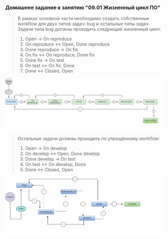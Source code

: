### Домашнее задание к занятию "09.01 Жизненный цикл ПО"

> В рамках основной части необходимо создать собственные  workflow для двух типов задач: bug и остальные типы задач. Задачи типа  bug должны проходить следующий жизненный цикл:
>
> 1. Open -> On reproduce
> 2. On reproduce <-> Open, Done reproduce
> 3. Done reproduce -> On fix
> 4. On fix <-> On reproduce, Done fix
> 5. Done fix -> On test
> 6. On test <-> On fix, Done
> 7. Done <-> Closed, Open

![Netology_Kanban.png](https://github.com/tsteplova/devops-netology/blob/fix/Software/Netology_Kanban.png?raw=true)

> Остальные задачи должны проходить по упрощённому workflow:
>
> 1. Open -> On develop
> 2. On develop <-> Open, Done develop
> 3. Done develop -> On test
> 4. On test <-> On develop, Done
> 5. Done <-> Closed, Open

![Netology_kanban_1.png](https://github.com/tsteplova/devops-netology/blob/fix/Software/Netology_kanban_1.png?raw=true)